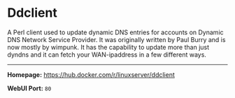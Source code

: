# Ddclient

A Perl client used to update dynamic DNS entries for accounts on Dynamic DNS Network Service Provider. It was originally written by Paul Burry and is now mostly by wimpunk. It has the capability to update more than just dyndns and it can fetch your WAN-ipaddress in a few different ways.

---

**Homepage:** https://hub.docker.com/r/linuxserver/ddclient

**WebUI Port:** `80`